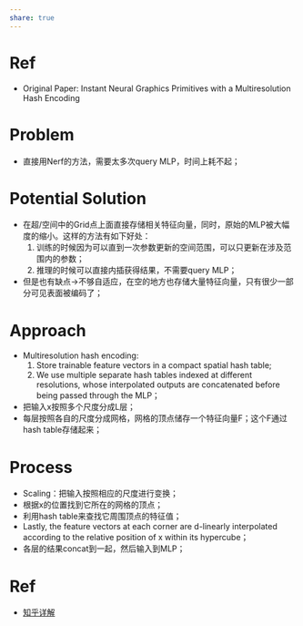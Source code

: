 ```yaml
---
share: true
---
```


# Ref

- Original Paper: Instant Neural Graphics Primitives with a Multiresolution Hash Encoding

# Problem
- 直接用Nerf的方法，需要太多次query MLP，时间上耗不起；

# Potential Solution
- 在超/空间中的Grid点上面直接存储相关特征向量，同时，原始的MLP被大幅度的缩小。这样的方法有如下好处：
	1. 训练的时候因为可以直到一次参数更新的空间范围，可以只更新在涉及范围内的参数；
	2. 推理的时候可以直接内插获得结果，不需要query MLP；
- 但是也有缺点→不够自适应，在空的地方也存储大量特征向量，只有很少一部分可见表面被编码了；

# Approach

- Multiresolution hash encoding: 
	1. Store trainable feature vectors in a compact spatial hash table;
	2. We use multiple separate hash tables indexed at different resolutions, whose interpolated outputs are concatenated before being passed through the MLP；
- 把输入x按照多个尺度分成L层；
- 每层按照各自的尺度分成网格，网格的顶点储存一个特征向量F；这个F通过hash table存储起来；

# Process
- Scaling：把输入按照相应的尺度进行变换；
- 根据x的位置找到它所在的网格的顶点；
- 利用hash table来查找它周围顶点的特征值；
- Lastly, the feature vectors at each corner are d-linearly interpolated according to the relative position of x within its hypercube；
- 各层的结果concat到一起，然后输入到MLP；


# Ref
- [知乎详解](https://zhuanlan.zhihu.com/p/631284285)